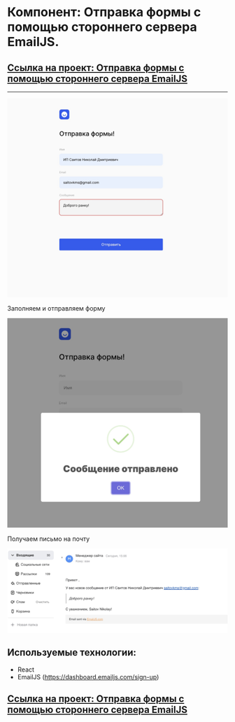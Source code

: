 # Компонент: Отправка формы с помощью стороннего сервера EmailJS.


## [Ссылка на проект: Отправка формы с помощью стороннего сервера EmailJS](https://form-submission-react.vercel.app/)
---
![Картинка, форма](https://github.com/nikolaysaitov/form_submission_react/blob/bae81fd66b91e4f6bc69907d545d17d72ff9b0c4/src/images/s1.jpg)
</br>

Заполняем и отправляем форму

![Картинка, форма](https://github.com/nikolaysaitov/form_submission_react/blob/bae81fd66b91e4f6bc69907d545d17d72ff9b0c4/src/images/s2.jpg)
</br>

Получаем письмо на почту

![Картинка, форма](https://github.com/nikolaysaitov/form_submission_react/blob/bae81fd66b91e4f6bc69907d545d17d72ff9b0c4/src/images/s3.jpg)
</br>


## Используемые технологии:

- React
- EmailJS (https://dashboard.emailjs.com/sign-up)


## [Ссылка на проект: Отправка формы с помощью стороннего сервера EmailJS](https://form-submission-react.vercel.app/)
